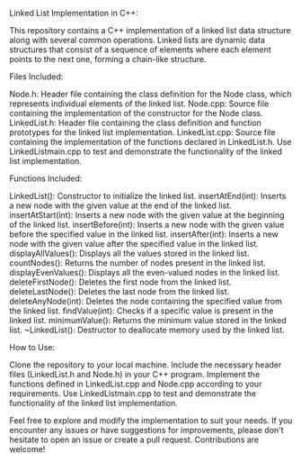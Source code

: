 Linked List Implementation in C++:

This repository contains a C++ implementation of a linked list data structure along with several common operations. Linked lists are dynamic data structures that consist of a sequence of elements where each element points to the next one, forming a chain-like structure.

Files Included:

Node.h: Header file containing the class definition for the Node class, which represents individual elements of the linked list.
Node.cpp: Source file containing the implementation of the constructor for the Node class.
LinkedList.h: Header file containing the class definition and function prototypes for the linked list implementation.
LinkedList.cpp: Source file containing the implementation of the functions declared in LinkedList.h.
Use LinkedListmain.cpp to test and demonstrate the functionality of the linked list implementation.

Functions Included:

LinkedList(): Constructor to initialize the linked list.
insertAtEnd(int): Inserts a new node with the given value at the end of the linked list.
insertAtStart(int): Inserts a new node with the given value at the beginning of the linked list.
insertBefore(int): Inserts a new node with the given value before the specified value in the linked list.
insertAfter(int): Inserts a new node with the given value after the specified value in the linked list.
displayAllValues(): Displays all the values stored in the linked list.
countNodes(): Returns the number of nodes present in the linked list.
displayEvenValues(): Displays all the even-valued nodes in the linked list.
deleteFirstNode(): Deletes the first node from the linked list.
deleteLastNode(): Deletes the last node from the linked list.
deleteAnyNode(int): Deletes the node containing the specified value from the linked list.
findValue(int): Checks if a specific value is present in the linked list.
minimumValue(): Returns the minimum value stored in the linked list.
~LinkedList(): Destructor to deallocate memory used by the linked list.

How to Use:

Clone the repository to your local machine.
Include the necessary header files (LinkedList.h and Node.h) in your C++ program.
Implement the functions defined in LinkedList.cpp and Node.cpp according to your requirements.
Use LinkedListmain.cpp to test and demonstrate the functionality of the linked list implementation.

Feel free to explore and modify the implementation to suit your needs. If you encounter any issues or have suggestions for improvements, please don't hesitate to open an issue or create a pull request. Contributions are welcome!
